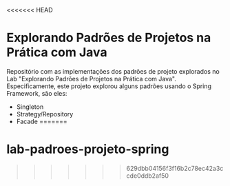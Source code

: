 <<<<<<< HEAD
# Explorando Padrões de Projetos na Prática com Java

Repositório com as implementações dos padrões de projeto explorados no Lab "Explorando Padrões de Projetos na Prática com Java". Especificamente, este projeto explorou alguns padrões usando o Spring Framework, são eles:
- Singleton
- Strategy/Repository
- Facade
=======
# lab-padroes-projeto-spring
>>>>>>> 629dbb04156f3f16b2c78ec42a3ccde0ddb2af50
